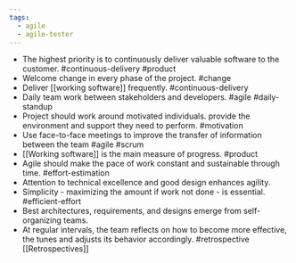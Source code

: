 ```yaml
---
tags:
  - agile
  - agile-tester
---
```

- The highest priority is to continuously deliver valuable software to the customer. #continuous-delivery #product
- Welcome change in every phase of the project. #change 
- Deliver [[working software]] frequently. #continuous-delivery 
- Daily team work between stakeholders and developers. #agile #daily-standup 
- Project should work around motivated individuals. provide the environment and support they need to perform. #motivation
- Use face-to-face meetings to improve the transfer of information between the team #agile #scrum
- [[Working software]] is the main measure of progress. #product 
- Agile should make the pace of work constant and sustainable through time. #effort-estimation
- Attention to technical excellence and good design enhances agility.
- Simplicity - maximizing the amount if work not done - is essential. #efficient-effort
- Best architectures, requirements, and designs emerge from self-organizing teams. 
- At regular intervals, the team reflects on how to become more effective, the tunes and adjusts its behavior accordingly. #retrospective [[Retrospectives]]